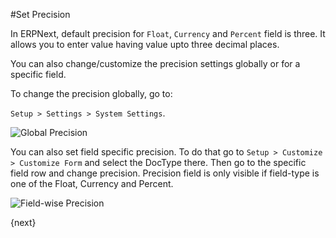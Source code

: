 <!-- add-breadcrumbs -->
#Set Precision

In ERPNext, default precision for `Float`, `Currency` and `Percent` field is three. It allows you to enter value having value upto three decimal places.

You can also change/customize the precision settings globally or for a specific field.

To change the precision globally, go to:

`Setup > Settings > System Settings`.

<img alt="Global Precision" class="screenshot" src="{{docs_base_url}}/assets/img/articles/precision-1.png">

You can also set field specific precision. To do that go to `Setup > Customize > Customize Form` and select the DocType there. Then go to the specific field row and change precision. Precision field is only visible if field-type is one of the Float, Currency and Percent.

<img alt="Field-wise Precision" class="screenshot" src="{{docs_base_url}}/assets/img/articles/precision-2.png">

{next}


<!-- markdown -->

